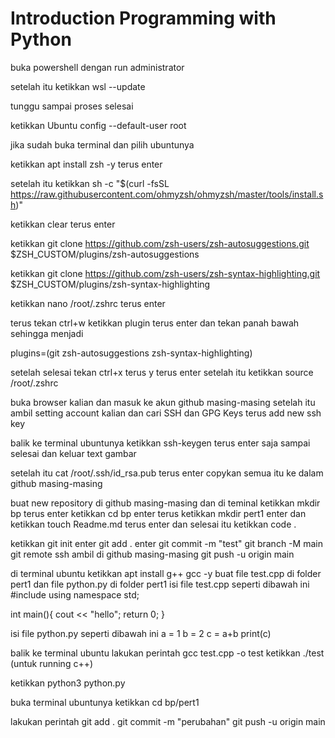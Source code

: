 # Introduction Programming with Python
buka powershell dengan run administrator

setelah itu ketikkan wsl --update

tunggu sampai proses selesai

ketikkan Ubuntu config --default-user root

jika sudah buka terminal dan pilih ubuntunya

ketikkan apt install zsh -y terus enter

setelah itu ketikkan sh -c "$(curl -fsSL https://raw.githubusercontent.com/ohmyzsh/ohmyzsh/master/tools/install.sh)"

ketikkan clear terus enter

ketikkan git clone https://github.com/zsh-users/zsh-autosuggestions.git $ZSH_CUSTOM/plugins/zsh-autosuggestions

ketikkan git clone https://github.com/zsh-users/zsh-syntax-highlighting.git $ZSH_CUSTOM/plugins/zsh-syntax-highlighting

ketikkan nano /root/.zshrc terus enter

terus tekan ctrl+w ketikkan plugin terus enter dan tekan panah bawah sehingga menjadi

plugins=(git zsh-autosuggestions zsh-syntax-highlighting)

setelah selesai tekan ctrl+x terus y terus enter setelah itu ketikkan source /root/.zshrc

buka browser kalian dan masuk ke akun github masing-masing 
setelah itu ambil setting account kalian dan cari SSH dan GPG Keys terus add new ssh key

balik ke terminal ubuntunya ketikkan ssh-keygen
terus enter saja sampai selesai dan keluar text gambar

setelah itu cat /root/.ssh/id_rsa.pub terus enter
copykan semua itu ke dalam github masing-masing

buat new repository di github masing-masing
dan di teminal ketikkan mkdir bp terus enter
ketikkan cd bp enter terus ketikkan mkdir pert1 enter dan ketikkan touch Readme.md terus enter
dan selesai itu ketikkan code .

ketikkan git init enter
git add . enter
git commit -m "test"
git branch -M main
git remote ssh ambil di github masing-masing
git push -u origin main


di terminal ubuntu ketikkan apt install g++ gcc -y
buat file test.cpp di folder pert1
dan file python.py di folder pert1
isi file test.cpp seperti dibawah ini
#include <iostream>
using namespace std;

int main(){
cout << "hello";
return 0;
}


isi file python.py seperti dibawah ini
a = 1
b = 2
c = a+b
print(c)

balik ke terminal ubuntu lakukan perintah gcc test.cpp -o test
ketikkan ./test (untuk running c++)

ketikkan python3 python.py 


buka terminal ubuntunya 
ketikkan cd bp/pert1

lakukan perintah 
git add .
git commit -m "perubahan"
git push -u origin main

























